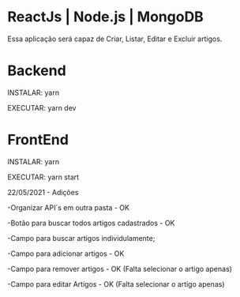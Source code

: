 # ReactJs | Node.js | MongoDB

Essa aplicação será capaz de Criar, Listar, Editar e Excluir artigos.

# Backend 
INSTALAR:
yarn 

EXECUTAR:
yarn dev

# FrontEnd
INSTALAR:
yarn 

EXECUTAR:
yarn start

22/05/2021 - Adições

-Organizar API´s em outra pasta - OK

-Botão para buscar todos artigos cadastrados - OK

-Campo para buscar artigos individulamente;

-Campo para adicionar artigos - OK

-Campo para remover artigos - OK (Falta selecionar o artigo apenas)

-Campo para editar Artigos - OK (Falta selecionar o artigo apenas)
